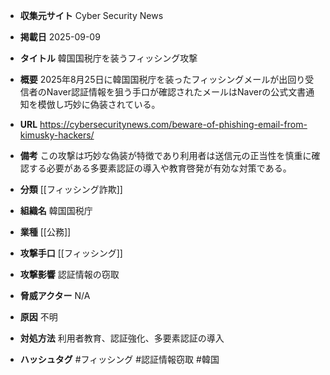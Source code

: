 - **収集元サイト**
Cyber Security News

- **掲載日**
2025-09-09

- **タイトル**
韓国国税庁を装うフィッシング攻撃

- **概要**
2025年8月25日に韓国国税庁を装ったフィッシングメールが出回り受信者のNaver認証情報を狙う手口が確認されたメールはNaverの公式文書通知を模倣し巧妙に偽装されている。

- **URL**
https://cybersecuritynews.com/beware-of-phishing-email-from-kimusky-hackers/

- **備考**
この攻撃は巧妙な偽装が特徴であり利用者は送信元の正当性を慎重に確認する必要がある多要素認証の導入や教育啓発が有効な対策である。

- **分類**
[[フィッシング詐欺]]

- **組織名**
韓国国税庁

- **業種**
[[公務]]

- **攻撃手口**
[[フィッシング]]

- **攻撃影響**
認証情報の窃取

- **脅威アクター**
N/A

- **原因**
不明

- **対処方法**
利用者教育、認証強化、多要素認証の導入

- **ハッシュタグ**
#フィッシング #認証情報窃取 #韓国
